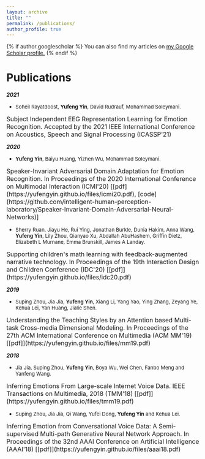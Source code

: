 ```yaml
---
layout: archive
title: ""
permalink: /publications/
author_profile: true
---
```


{% if author.googlescholar %}
  You can also find my articles on <u><a href="{{author.googlescholar}}">my Google Scholar profile</a>.</u>
{% endif %}

Publications
======
***2021***
* <font size="2">Soheil Rayatdoost, **Yufeng Yin**, David Rudrauf, Mohammad Soleymani.</font>
<font size="3">
Subject Independent EEG Representation Learning for Emotion Recognition. Accepted by the 2021 IEEE International Conference on Acoustics, Speech and Signal Processing (ICASSP'21)
</font>

***2020***
* <font size="2">**Yufeng Yin**, Baiyu Huang, Yizhen Wu, Mohammad Soleymani.</font>
<font size="3">
Speaker-Invariant Adversarial Domain Adaptation for Emotion Recognition. In Proceedings of the 2020 International Conference on Multimodal Interaction (ICMI'20) [[pdf](https://yufengyin.github.io/files/icmi20.pdf), [code](https://github.com/intelligent-human-perception-laboratory/Speaker-Invariant-Domain-Adversarial-Neural-Networks)]
</font>

* <font size="2">Sherry Ruan, Jiayu He, Rui Ying, Jonathan Burkle, Dunia Hakim, Anna Wang, **Yufeng Yin**, Lily Zhou, Qianyao Xu, Abdallah AbuHashem, Griffin Dietz, Elizabeth L Murnane, Emma Brunskill, James A Landay.</font>
<font size="3">
Supporting children's math learning with feedback-augmented narrative technology. In Proceedings of the 19th Interaction Design and Children Conference (IDC'20) [[pdf]](https://yufengyin.github.io/files/idc20.pdf)
</font>

***2019***

* <font size="2">Suping Zhou, Jia Jia, **Yufeng Yin**, Xiang Li, Yang Yao, Ying Zhang, Zeyang Ye, Kehua Lei, Yan Huang, Jialie Shen.</font>
<font size="3">
Understanding the Teaching Styles by an Attention based Multi-task Cross-media Dimensional Modeling. In Proceedings of the 27th ACM International Conference on Multimedia (ACM MM'19) [[pdf]](https://yufengyin.github.io/files/mm19.pdf)
</font>

***2018***
* <font size="2">Jia Jia, Suping Zhou, **Yufeng Yin**, Boya Wu, Wei Chen, Fanbo Meng and Yanfeng Wang.</font>
<font size="3">
Inferring Emotions From Large-scale Internet Voice Data. IEEE Transactions on Multimedia, 2018 (TMM'18) [[pdf]](https://yufengyin.github.io/files/tmm19.pdf)
</font>

* <font size="2">Suping Zhou, Jia Jia, Qi Wang, Yufei Dong, **Yufeng Yin** and Kehua Lei.</font>
<font size="3">
Inferring Emotion from Conversational Voice Data: A Semi-supervised Multi-path Generative Neural Network Approach. In Proceedings of the 32nd AAAI Conference on Artificial Intelligence (AAAI'18) [[pdf]](https://yufengyin.github.io/files/aaai18.pdf)
</font>
